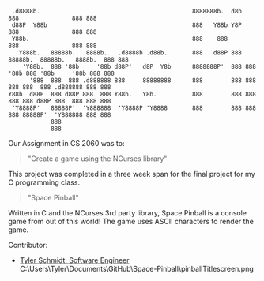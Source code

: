 
<p align="center">
  <!--<img src="https://github.com/downhillGames/Space-Pinball/pinballTitlescreen.png">-->
</p>


     .d8888b.                                           8888888b.  d8b          888               888 888
     d88P  Y88b                                         888   Y88b Y8P          888               888 888
     Y88b.                                              888    888              888               888 888
      'Y888b.   88888b.   8888b.   .d8888b .d88b.       888   d88P 888 88888b.  88888b.   8888b.  888 888
        'Y88b.  888 '88b     '88b d88P'   d8P  Y8b      8888888P'  888 888 '88b 888 '88b     '88b 888 888
          '888  888  888 .d888888 888     88888888      888        888 888  888 888  888 .d888888 888 888
    Y88b  d88P  888 d88P 888  888 Y88b.   Y8b.          888        888 888  888 888 d88P 888  888 888 888
     'Y8888P'   88888P'  'Y888888  'Y8888P 'Y8888       888        888 888  888 88888P'  'Y888888 888 888
                888
                888


Our Assignment in CS 2060 was to:

> "Create a game using the NCurses library"

This project was completed in a three week span for the final project for my C programming class.

> "Space Pinball"

Written in C and the NCurses 3rd party library, Space Pinball is a console game from out of this world! The game uses ASCII characters to render the game.

Contributor:

- [Tyler Schmidt: Software Engineer](https://github.com/downhillGames)
C:\Users\Tyler\Documents\GitHub\Space-Pinball\pinballTitlescreen.png